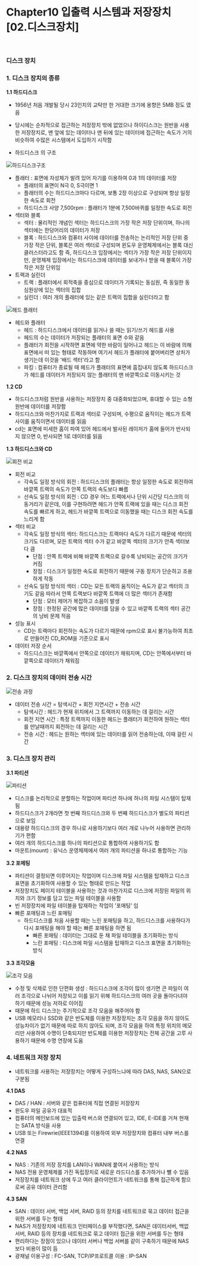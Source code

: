 # Chapter10 입출력 시스템과 저장장치 [02.디스크장치] 

<br>

### 디스크 장치 

<h3>1.  디스크 장치의 종류 </h3>
   <b>1.1 하드디스크</b>
   
   - 1956년 처음 개발될 당시 23인치의 교탁만 한 거대한 크기에 용향은 5MB 정도 였음
   - 당시에는 순차적으로 접근하는 저장장치 밖에 없었으나 하이디스크는 원반을 사용한 저장장치로, 맨 앞에 있는 데이터나 맨 뒤에 있는 데이터에 접근하는 속도가 거의 비슷하여 수많은 시스템에서 도입하기 시작함
   
   - 하드디스크 의 구조

   ![하드디스크구조](https://user-images.githubusercontent.com/93310395/196616453-27d44f92-e4a6-4b37-bce2-ec3bdf7779c4.JPG)

   - 플래터 : 표면에 자성체가 발려 있어 자기를 이용하여 0과 1의 데이터를 저장 
      - 플래터의 표면이 N극 0, S극이면 1
      - 플래터의 수는 하드디스크마다 다르며, 보통 2장 이상으로 구성되며 항상 일정한 속도로 회전
      - 하드디스크 사양 7,500rpm : 플래터가 1분에 7,500바퀴를 일정한 속도로 회전
   - 섹터와 블록 
      - 섹터 : 물리적인 개념인 섹터는 하드디스크의 가장 작은 저장 단위이며, 하나의 섹터에는 한덩어리의 데이터가 저장
      - 블록 : 하드디스크와 컴퓨터 사이에 데이터를 전송하는 논리적인 저장 단위 중 가장 작은 단위, 블록은 여러 섹터로 구성되며 윈도우 운영체제에서는 블록 대신 클러스터라고도 함
   즉, 하드디스크 입장에서는 섹터가 가장 작은 저장 단위이지만, 운영체제 입장에서는 하드디스크에 데이터를 보내거나 받을 때 블록이 가장 작은 저장 단위임 
   - 트랙과 실린더
      - 트랙 : 플래터에서 회적축을 중심으로 데이터가 기록되는 동심원, 즉 동일한 동심원상에 있는 섹터의 집합
      - 실린더 : 여러 개의 플래터에 있는 같은 트랙의 집합을 실린더라고 함

   ![헤드 플래터](https://user-images.githubusercontent.com/93310395/196616459-0062f99b-1718-41a7-8ba4-0ee43ab15aad.JPG)

   - 헤드와 플래터
      - 헤드 : 하드디스크에서 데이터를 읽거나 쓸 때는 읽기/쓰기 헤드를 사용
      - 헤드의 수는 데이터가 저장되는 플래터의 표면 수와 같음
      - 플래터가 회전을 시작하면 표면에 약한 바람이 일어나고 헤드는 이 바람에 의해 표면에서 떠 있는 형태로 작동하며 여기서 헤드가 플래터에 붙어버리면 상처가 생기는데 이것을 '배드 섹터'라고 함 
      - 파킹 : 컴퓨터가 종료될 때 헤드가 플래터의 표면에 흠집내지 않도록 하드디스크가 헤드를 데이터가 저장되지 않는 플래터의 맨 바깥쪽으로 이동시키는 것  

   <b>1.2 CD</b>

   - 하드디스크처럼 원반을 사용하는 저장장치 중 대중화되었으며, 휴대할 수 있는 소형 원반에 데이터를 저장함 
   - 하드디스크와 마찬가지로 트랙과 섹터로 구성되며, 수평으로 움직이는 헤드가 트랙 사이를 움직이면서 데이터를 읽음
   - cd는 표면에 미세한 홈이 파여 있어 헤드에서 발사된 레이저가 홈에 들어가 반사되지 않으면 0, 반사되면 1로 데이터를 읽음

   <b>1.3 하드디스크와 CD</b> 

   ![회전 비교](https://user-images.githubusercontent.com/93310395/196614099-d2aff43e-1a8c-4384-b046-145012c2c41b.png)

   - 회전 비교
      - 각속도 일정 방식의 회전 : 하드디스크의 플래터는 항상 일정한 속도로 회전하여 바깥쪽 트랙의 속도가 안쪽 트랙의 속도보다 빠름
      - 선속도 일정 방식의 회전 : CD 경우 어느 트랙에서나 단위 시간당 디스크의 이동거리가 같은데, 이를 구현하려면 헤드가 안쪽 트랙에 있을 때는 디스크 회전 속도를 빠르게 하고, 헤드가 바깥쪽 트랙으로 이동했을 때는 디스크 회전 속도를 느리게 함
   - 섹터 비교
      - 각속도 일정 방식의 섹터: 하드디스크는 트랙마다 속도가 다르기 때문에 섹터의 크기도 다르며, 모든 트랙의 섹터 수가 같고 바깥쪽 섹터의 크기가 안족 섹터보다 큼 
         - 단점 : 안쪽 트랙에 비해 바깥쪽 트랙으로 갈수록 낭비되는 공간의 크기가 커짐
         - 장점 : 디스크가 일정한 속도로 회전하기 때문에 구동 장치가 단순하고 조용하게 작동
      - 선속도 일정 방식의 섹터 : CD는 모든 트랙의 움직이는 속도가 같고 섹터의  크기도 같음 따라서 안쪽 트랙보다 바깥쪽 트랙에 더 많은 섹터가 존재함 
         - 단점 : 모터 제어가 복잡하고 소음이 발생    
         - 장점 : 한정된 공간에 많은 데이터를 담을 수 있고 바깥쪽 트랙의 섹터 공간의 낭비 문제 적음  
   - 성능 표시 
      - CD는 트랙마다 회전하는 속도가 다르기 때문에 rpm으로 표시 불가능하여 최초로 만들어진 CD_ROM을 기준으로 표시 
   - 데이터 저장 순서
      - 하드디스크는 바깥쪽에서 안쪽으로 데이터가 채워지며, CD는 안쪽에서부터 바깥쪽으로 데이터가 채워짐

<h3>2.  디스크 장치의 데이터 전송 시간 </h3>        

   ![전송 과정](https://user-images.githubusercontent.com/93310395/196614109-b2789a1a-4c0a-4ede-ac9f-3812aea3bae8.JPG)

   - 데이터 전송 시간 = 탐색시간 + 회전 지연시간 + 전송 시간
      - 탐색시간 : 헤드가 현재 위치에서 그 트랙까지 이동하는 데 걸리는 시간
      - 회전 지연 시간 : 특정 트랙까지 이동한 헤드는 플래터가 회전하여 원하는 섹터를 만날때까지 회전하는 데 걸리는 시간
      - 전송 시간 : 헤드는 원하는 섹터에 있는 데이터를 읽어 전송하는데, 이때 걸린 시간

<h3>3.  디스크 장치 관리 </h3>   
    <b>3.1 파티션</b> 

   ![파티션](https://user-images.githubusercontent.com/93310395/196614112-66fd3bc4-9eb2-454d-8274-f560971744be.JPG)
         
   - 디스크를 논리적으로 분할하는 작업이며 파티션 하나에 하나의 파일 시스템이 탑재됨 
   - 하드디스크가 2개라면 첫 번째 하드디스크와 두 번째 하드디스크가 별도의 파티션으로 보임
   - 대용량 하드디스크의 경우 하나로 사용하기보다 여러 개로 나누어 사용하면 관리하기가 편함
   - 여러 개의 하드디스크를 하나의 파티션으로 통합하여 사용하기도 함
   - 마운트(mount) : 유닉스 운영체제에서 여러 개의 파티션을 하나로 통합하는 기능

   <b>3.2 포메팅</b> 
   
   - 파티션이 결정되면 이루어지는 작업이며 디스크에 파일 시스템을 탑재하고 디스크 표면을 초기화하여 사용할 수 있는 형태로 만드는 작업
   - 저장장치도 페이지 테이블을 사용하는 것과 마찬가지로 디스크에 저장된 파일의 위치와 크기 정보를 담고 있는 파일 테이블을 사용함 
   - 빈 저장장치에 파일 테이블을 탑재하는 작업이 '포매팅' 임 
   - 빠른 포매팅과 느린 포매팅
      - 하드디스크를 처음 사용할 때는 느린 포매팅을 하고, 하드디스크를 사용하다가 다시 포매팅을 해야 할 때는 빠른 포매팅을 하면 됨
         - 빠른 포매팅 : 데이터는 그대로 둔 채 파일 테이블을 초기화하는 방식
         - 느린 포매팅 : 디스크에 파일 시스템을 탑재하고 디스크 표면을 초기화하는 방식


   <b>3.3 조각모음</b> 

   ![조각 모음](https://user-images.githubusercontent.com/93310395/196614114-373a5d2a-9ee0-424d-8c33-4497bc505c9a.JPG)

   - 수정 및 삭제로 인한 단편화 생성 : 하드디스크에 조각이 많이 생기면 큰 파일이 여러 조각으로 나뉘어 저장되고 이를 읽기 위해 하드디스크의 여러 곳을 돌아다녀야 하기 때문에 성능 저하로 이어짐 
   - 때문에 하드 디스크는 주기적으로 조각 모음을 해주어야 함
   - USB 메모리나 SSD와 같은 반도체를 이용한 저장장치는 조각 모음을 하지 않아도 성능차이가 없기 때문에 따로 하지 않아도 되며,  조각 모음을 하여 특정 위치의 메모리만 사용하여 수명이 단축되지만 반도체를 이용한 저장장치는 전체 공간을 고루 사용하기 때문에 수명 연장에 도움

<h3>4.  네트워크 저장 장치 </h3>        

   - 네트워크를 사용하는 저장장치는 어떻게 구성하느냐에 따라 DAS, NAS, SAN으로 구분됨

  <b>4.1 DAS</b>
   - DAS / HAN : 서버와 같은 컴퓨터에 직접 연결된 저장장치
   - 윈도우 파일 공유가 대표적 
   - 컴퓨터의 메인보드에 있는 입출력 버스와 연결되어 있고, IDE, E-IDE를 거쳐 현재는 SATA 방식을 사용
   - USB 또는 Firewrie(IEEE1394)를 이용하여 외부 저장장치와 컴퓨터 내부 버스를 연결

   <b>4.2 NAS</b>
   - NAS : 기존의 저장 장치를 LAN이나 WAN에 붙여서 사용하는 방식
   - NAS 전용 운영체제를 가진 독립장치로 새로운 라드디스를 추가하거나 뺄 수 있음
   - 저장장치를 네트워크 상에 두고 여러 클라이언트가 네트워크를 통해 접근하게 함으로써 공유 데이터 관리함 

   <b>4.3 SAN</b>

   - SAN : 데이터 서버, 백업 서버, RAID 등의 장치를 네트워크로 묶고 데이터 접근을 위한 서버를 두는 형태
   - NAS가 저장장치에 네트워크 인터페이스를 부작했다면, SAN은 데이터서버, 백없 서버, RAID 등의 장치를 네트워크로 묶고 데이터 접근을 위한 서버를 두는 형태
   - 편리하다는 장점이 있으나 데이터 서버나 백업 서버를 같이 구축하기 때문에 NAS보다 비용이 많이 듬
   - 광채널 이용구성 : FC-SAN, TCP/IP프로트콜 이용 : IP-SAN